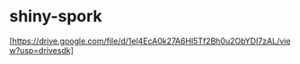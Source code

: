 # shiny-spork

[https://drive.google.com/file/d/1el4EcA0k27A6Hl5Tf2Bh0u2ObYDI7zAL/view?usp=drivesdk] 
